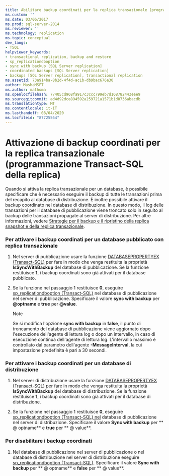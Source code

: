 ```yaml
---
title: Abilitare backup coordinati per la replica transazionale (programmazione Transact-SQL della replica) | Microsoft Docs
ms.custom: ''
ms.date: 03/06/2017
ms.prod: sql-server-2014
ms.reviewer: ''
ms.technology: replication
ms.topic: conceptual
dev_langs:
- TSQL
helpviewer_keywords:
- transactional replication, backup and restore
- sp_replicationdboption
- sync with backup [SQL Server replication]
- coordinated backups [SQL Server replication]
- backups [SQL Server replication], transactional replication
ms.assetid: 73a914ba-8b2d-4f4d-ac1b-db9bac676a30
author: MashaMSFT
ms.author: mathoma
ms.openlocfilehash: 77405cd968fa917c3ccc799eb7d168782443eee9
ms.sourcegitcommit: ad4d92dce894592a259721a1571b1d8736abacdb
ms.translationtype: MT
ms.contentlocale: it-IT
ms.lasthandoff: 08/04/2020
ms.locfileid: "87725564"
---
```

# <a name="enable-coordinated-backups-for-transactional-replication-replication-transact-sql-programming"></a>Attivazione di backup coordinati per la replica transazionale (programmazione Transact-SQL della replica)
  Quando si attiva la replica transazionale per un database, è possibile specificare che è necessario eseguire il backup di tutte le transazioni prima del recapito al database di distribuzione. È inoltre possibile attivare il backup coordinato nel database di distribuzione. In questo modo, il log delle transazioni per il database di pubblicazione viene troncato solo in seguito al backup delle transazioni propagate al server di distribuzione. Per altre informazioni, vedere [Strategie per il backup e il ripristino della replica snapshot e della replica transazionale](strategies-for-backing-up-and-restoring-snapshot-and-transactional-replication.md).  
  
### <a name="to-enable-coordinated-backups-for-a-database-published-with-transactional-replication"></a>Per attivare i backup coordinati per un database pubblicato con replica transazionale  
  
1.  Nel server di pubblicazione usare la funzione [DATABASEPROPERTYEX &#40;Transact-SQL&#41;](/sql/t-sql/functions/databasepropertyex-transact-sql) per fare in modo che venga restituita la proprietà **IsSyncWithBackup** del database di pubblicazione. Se la funzione restituisce **1**, i backup coordinati sono già attivati per il database pubblicato.  
  
2.  Se la funzione nel passaggio 1 restituisce **0**, eseguire [sp_replicationdboption &#40;Transact-SQL&#41;](/sql/relational-databases/system-stored-procedures/sp-replicationdboption-transact-sql) nel database di pubblicazione nel server di pubblicazione. Specificare il valore **sync with backup** per **\@optname** e **true** per **\@value**.  
  
    > [!NOTE]  
    >  Se si modifica l'opzione **sync with backup** in **false**, il punto di troncamento del database di pubblicazione viene aggiornato dopo l'esecuzione dell'agente di lettura log o dopo un intervallo, in caso di esecuzione continua dell'agente di lettura log. L'intervallo massimo è controllato dal parametro dell'agente **-MessageInterval**, la cui impostazione predefinita è pari a 30 secondi.  
  
### <a name="to-enable-coordinated-backups-for-a-distribution-database"></a>Per attivare i backup coordinati per un database di distribuzione  
  
1.  Nel server di distribuzione usare la funzione [DATABASEPROPERTYEX &#40;Transact-SQL&#41;](/sql/t-sql/functions/databasepropertyex-transact-sql) per fare in modo che venga restituita la proprietà **IsSyncWithBackup** del database di distribuzione. Se la funzione restituisce **1**, i backup coordinati sono già attivati per il database di distribuzione.  
  
2.  Se la funzione nel passaggio 1 restituisce **0**, eseguire [sp_replicationdboption &#40;Transact-SQL&#41; nel](/sql/relational-databases/system-stored-procedures/sp-replicationdboption-transact-sql) database di pubblicazione nel server di distribuzione. Specificare il valore **Sync with backup** per ** \@ optname** e **true** per ** \@ value**.  
  
### <a name="to-disable-coordinated-backups"></a>Per disabilitare i backup coordinati  
  
1.  Nel database di pubblicazione nel server di pubblicazione o nel database di distribuzione nel server di distribuzione eseguire [sp_replicationdboption &#40;Transact-SQL&#41;](/sql/relational-databases/system-stored-procedures/sp-replicationdboption-transact-sql). Specificare il valore **Sync with backup** per ** \@ optname** e **false** per ** \@ value**.  
  
  
